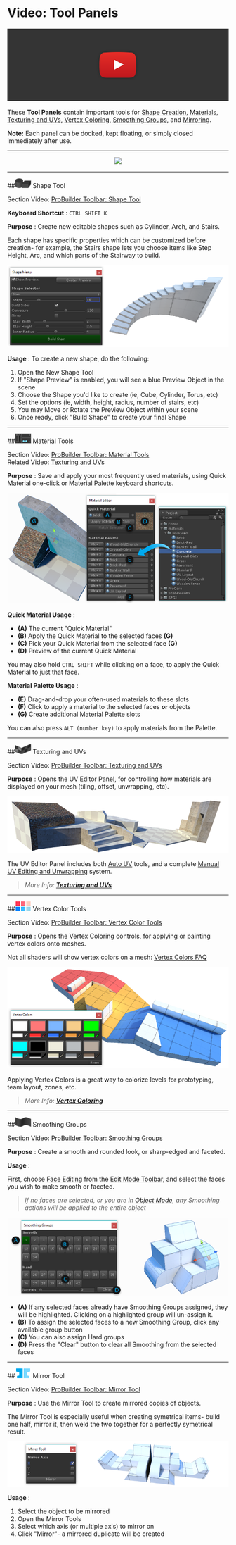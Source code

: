 # Video: Tool Panels

[![ProBuilder Toolbar: Tool Panels](../images/VideoLink_YouTube_768.png)](@todo "ProBuilder Toolbar: Tool Panels")

These **Tool Panels** contain important tools for [Shape Creation](@todo), [Materials](@todo), [Texturing and UVs](@todo), [Vertex Coloring](@todo), [Smoothing Groups](@todo), and [Mirroring](@todo). 

**Note:** Each panel can be docked, kept floating, or simply closed immediately after use.

---

<div style="text-align:center">
<img src="../../images/Toolbar_ToolPanels.png">
</div>

---

<a id="shape-tool"></a>
##![Shape Tool Icon](Panel_Shapes.png "Create New Shape Icon") Shape Tool

<div class="info-box warning">
Section Video: <a href="@todo link vid section">ProBuilder Toolbar: Shape Tool</a>
</div> 

**Keyboard Shortcut** : `CTRL SHIFT K`

**Purpose** : Create new editable shapes such as Cylinder, Arch, and Stairs.

Each shape has specific properties which can be customized before creation- for example, the Stairs shape lets you choose items like Step Height, Arc, and which parts of the Stairway to build.

![Shape Tool Example](../images/Example_ShapeToolsWithCurvedStair.png)

**Usage** : To create a new shape, do the following:
 
1. Open the New Shape Tool
1. If "Shape Preview" is enabled, you will see a blue Preview Object in the scene
1. Choose the Shape you'd like to create (ie, Cube, Cylinder, Torus, etc)
1. Set the options (ie, width, height, radius, number of stairs, etc)
1. You may Move or Rotate the Preview Object within your scene
1. Once ready, click "Build Shape" to create your final Shape

---

##![Material Tools Icon](Panel_Materials.png "Material Tools Icon") Material Tools

<div class="info-box warning">
Section Video: <a href="@todo link vid section">ProBuilder Toolbar: Material Tools</a>
<br>
Related Video: <a href="@todo link vid section">Texturing and UVs</a>
</div> 

**Purpose** : Save and apply your most frequently used materials, using Quick Material one-click or Material Palette keyboard shortcuts.

![Material Tools](../images/MaterialTools_WithExample.png "Material Tools")

**Quick Material Usage** :

* **(A)** The current "Quick Material"
* **(B)** Apply the Quick Material to the selected faces **(G)**
* **(C)** Pick your Quick Material from the selected face **(G)**
* **(D)** Preview of the current Quick Material

You may also hold `CTRL SHIFT` while clicking on a face, to apply the Quick Material to just that face.

**Material Palette Usage** :

* **(E)** Drag-and-drop your often-used materials to these slots
* **(F)** Click to apply a material to the selected faces **or** objects
* **(G)** Create additional Material Palette slots

You can also press `ALT (number key)` to apply materials from the Palette.

---

##![UV Editor Icon](Panel_UVeditor.png "UV Editor Icon") Texturing and UVs

<div class="info-box warning">
Section Video: <a href="@todo link vid section">ProBuilder Toolbar: Texturing and UVs</a>
</div> 
 
**Purpose** : Opens the UV Editor Panel, for controlling how materials are displayed on your mesh (tiling, offset, unwrapping, etc).

![Materials Example](../images/Example_MaterialsOnLevel.png "Materials Example")

The UV Editor Panel includes both [Auto UV](@todo) tools, and a complete [Manual UV Editing and Unwrapping](@todo) system.

> *More Info: [**Texturing and UVs**](@todo)*

---

##![Vertex Color Tools Icon](Panel_VertColors.png "UV Editor Icon") Vertex Color Tools

<div class="info-box warning">
Section Video: <a href="@todo link vid section">ProBuilder Toolbar: Vertex Color Tools</a>
</div>
 
**Purpose** : Opens the Vertex Coloring controls, for applying or painting vertex colors onto meshes.

Not all shaders will show vertex colors on a mesh: [Vertex Colors FAQ](@todo)

![Vertex Coloring](../images/VertexColor_WithLevelExample.png "Vertex Coloring")

Applying Vertex Colors is a great way to colorize levels for prototyping, team layout, zones, etc.

> *More Info: [**Vertex Coloring**](@todo)* 

---

##![Smoothing Groups Icon](Panel_Smoothing.png "Smoothing Groups Icon") Smoothing Groups

<div class="info-box warning">
Section Video: <a href="@todo link vid section">ProBuilder Toolbar: Smoothing Groups</a>
</div>

**Purpose** : Create a smooth and rounded look, or sharp-edged and faceted.

**Usage** :

First, choose [Face Editing](@todo) from the [Edit Mode Toolbar](@todo), and select the faces you wish to make smooth or faceted.

> *If no faces are selected, or you are in [Object Mode](@todo), any Smoothing actions will be applied to the entire object*

![Smoothing Groups Example](../images/SmoothingGroups-Panel_WithLettersAndExample.png "Smoothing Groups Example")

* **(A)** If any selected faces already have Smoothing Groups assigned, they will be highlighted. Clicking on a highlighted group will un-assign it.
* **(B)** To assign the selected faces to a new Smoothing Group, click any available group button
* **(C)** You can also assign Hard groups
* **(D)** Press the "Clear" button to clear all Smoothing from the selected faces

---

##![Mirror Tool Icon](Object_Mirror.png "Mirror Tool Icon") Mirror Tool

<div class="info-box warning">
Section Video: <a href="@todo link vid section">ProBuilder Toolbar: Mirror Tool</a>
</div>

**Purpose** : Use the Mirror Tool to create mirrored copies of objects.

The Mirror Tool is especially useful when creating symetrical items- build one half, mirror it, then weld the two together
for a perfectly symetrical result.

![Mirror Tool Example](../images/Mirror-Panel_WithExample.png "Mirror Tool Example")

**Usage** :

1. Select the object to be mirrored
1. Open the Mirror Tools
1. Select which axis (or multiple axis) to mirror on
1. Click "Mirror"- a mirrored duplicate will be created